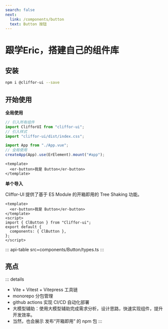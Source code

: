 ```yaml
---
search: false
next:
  link: /components/button
  text: Button 按钮
---
```


# 跟学Eric，搭建自己的组件库

## 安装

```bash
npm i @cliffor-ui --save
```

## 开始使用

**全局使用**

```js
// 引入所有组件
import ClifforUI from "cliffor-ui";
// 引入样式
import "cliffor-ui/dist/index.css";

import App from "./App.vue";
// 全局使用
createApp(App).use(ErElement).mount("#app");
```

```vue
<template>
  <er-button>我是 Button</er-button>
</template>
```

**单个导入**

Cliffor-UI 提供了基于 ES Module 的开箱即用的 Tree Shaking 功能。

```vue
<template>
  <er-button>我是 Button</er-button>
</template>
<script>
import { ClButton } from "Cliffor-ui";
export default {
  components: { ClButton },
};
</script>
```


::: api-table src=components/Button/types.ts
:::

## 亮点

::: details

- Vite + Vitest + Vitepress 工具链
- monorepo 分包管理
- github actions 实现 CI/CD 自动化部署
- 大模型辅助：使用大模型辅助完成需求分析，设计思路，快速实现组件，提升开发效率。
- 当然，也会展示 发布“开箱即用” 的 npm 包
  :::
